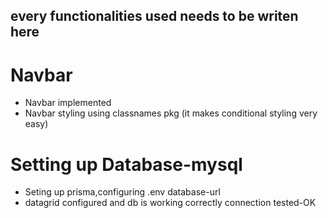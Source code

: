## every functionalities used needs to be writen here 

# Navbar 
-   Navbar implemented 
-   Navbar styling using classnames pkg (it makes conditional styling very easy)

# Setting up Database-mysql
-   Seting up prisma,configuring .env database-url
-   datagrid configured and db is working correctly connection tested-OK
